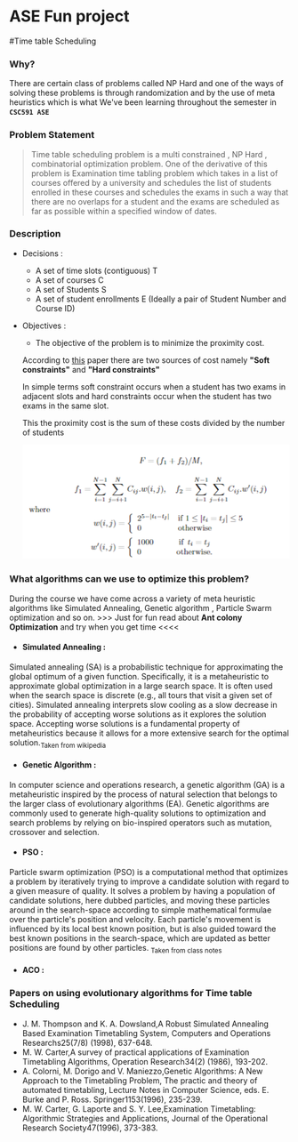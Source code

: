 # ASE Fun project

#Time table Scheduling 

### Why?
There are certain class of problems called NP Hard and one of the ways of solving these problems
is through randomization and by the use of meta heuristics which is what 
We've been learning throughout the semester in **`CSC591 ASE`**

### Problem Statement
>Time table scheduling problem is a multi constrained , NP Hard , combinatorial 
optimization problem. One of the derivative of this problem is Examination
time tabling problem which takes in a list of courses offered by a university and schedules
the list of students enrolled in these courses and schedules the exams in
such a way that there are no overlaps for a student and the exams
are scheduled as far as possible within a specified window of dates.


### Description
* Decisions : 
    * A set of time slots (contiguous) T
    * A set of courses C
    * A set of Students S
    * A set of student enrollments E (Ideally a pair of Student Number and Course ID)

* Objectives :
    
    * The objective of the problem is to minimize the proximity cost.
    
    According to [this](#4) paper there are two sources of cost namely **"Soft constraints"** and **"Hard constraints"**
    
    In simple terms soft constraint occurs when a student has two exams in adjacent slots and hard
    constraints occur when the student has two exams in the same slot.
    
    This the proximity cost is the sum of these costs divided by the number of students
    
    ![costs](./pics/cost.PNG)


### What algorithms can we use to optimize this problem?

During the course we have come across a variety of meta heuristic algorithms like Simulated Annealing, 
Genetic algorithm , Particle Swarm optimization and so on. >>> Just for fun read about  **Ant colony Optimization** and try 
when you get time <<<<

* #### Simulated Annealing :
Simulated annealing (SA) is a probabilistic technique for approximating the global optimum of a given function. Specifically, it is a metaheuristic to approximate global optimization in a large search space. 
It is often used when the search space is discrete (e.g., all tours that visit a given set of cities). Simulated annealing interprets slow cooling as a slow decrease in the probability of accepting worse solutions as it explores the solution space. Accepting worse solutions is a fundamental property of
metaheuristics because it allows for a more extensive search for the optimal solution.<sub>Taken from wikipedia</sub>

* #### Genetic Algorithm :
In computer science and operations research, a genetic algorithm (GA) is a metaheuristic inspired by the process of natural selection that belongs to the larger class of evolutionary algorithms (EA). Genetic algorithms are commonly used to generate high-quality solutions to optimization and search problems 
by relying on bio-inspired operators such as mutation, crossover and selection.

* #### PSO : 
Particle swarm optimization (PSO) is a computational method that optimizes a problem by 
iteratively trying to improve a candidate solution with regard to a given measure of quality. It solves a problem by having a population of candidate solutions, here dubbed particles, and moving these particles around in the search-space according to simple mathematical formulae over the particle's position and velocity. Each particle's movement is influenced by its local best known position, but is also guided toward the best known positions 
in the search-space, which are updated as better positions are found by other particles. <sub>Taken from class notes</sub>

* #### ACO :



### Papers on using evolutionary algorithms for Time table Scheduling

* J. M. Thompson and K. A. Dowsland,A Robust Simulated Annealing Based Examination Timetabling System, Computers and Operations Researchs25(7/8) (1998), 637-648. 
* M. W. Carter,A survey of practical applications of Examination Timetabling Algorithms, Operation Research34(2) (1986), 193-202. 
* A. Colorni, M. Dorigo and V. Maniezzo,Genetic Algorithms: A New Approach to the Timetabling Problem, The practic and theory of automated timetabling, Lecture Notes in Computer Science, eds. E. Burke and P. Ross. Springer1153(1996), 235-239. 
* <a name="4"></a>M. W. Carter, G. Laporte and S. Y. Lee,Examination Timetabling: Algorithmic Strategies and Applications, Journal of the Operational Research Society47(1996), 373-383.

